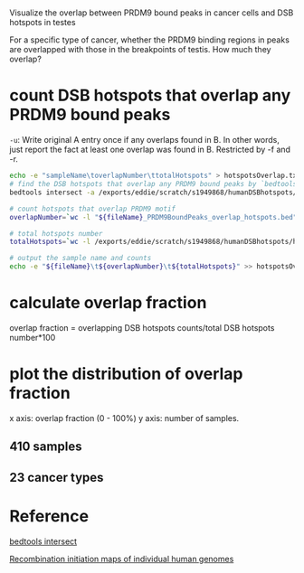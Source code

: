 # 
Visualize the overlap between PRDM9 bound peaks in cancer cells and DSB hotspots in testes


For a specific type of cancer, whether the PRDM9 binding regions in peaks are overlapped with those in the breakpoints of testis. How much they overlap?


# count DSB hotspots that overlap any PRDM9 bound peaks
`-u`: Write original A entry once if any overlaps found in B. In other words, just report the fact at least one overlap was found in B. Restricted by -f and -r. 
```bash
echo -e "sampleName\toverlapNumber\ttotalHotspots" > hotspotsOverlap.txt
# find the DSB hotspots that overlap any PRDM9 bound peaks by `bedtools intersect`
bedtools intersect -a /exports/eddie/scratch/s1949868/humanDSBhotspots/humanDSBhotspots_AA_AB.hg38.txt -b $file -u > "${fileName}_PRDM9BoundPeaks_overlap_hotspots.bed"

# count hotspots that overlap PRDM9 motif
overlapNumber=`wc -l "${fileName}_PRDM9BoundPeaks_overlap_hotspots.bed" | awk '{print $1}'`

# total hotspots number
totalHotspots=`wc -l /exports/eddie/scratch/s1949868/humanDSBhotspots/humanDSBhotspots_AA_AB.hg38.txt | awk '{print $1}'`

# output the sample name and counts
echo -e "${fileName}\t${overlapNumber}\t${totalHotspots}" >> hotspotsOverlap.txt
```
# calculate overlap fraction
overlap fraction = overlapping DSB hotspots counts/total DSB hotspots number*100
# plot the distribution of overlap fraction
x axis: overlap fraction (0 - 100%)
y axis: number of samples. 
## 410 samples
## 23 cancer types

# Reference
[bedtools intersect](https://bedtools.readthedocs.io/en/latest/content/tools/intersect.html)

[Recombination initiation maps of individual human genomes](https://science.sciencemag.org/content/346/6211/1256442)
<!--stackedit_data:
eyJoaXN0b3J5IjpbMjEyNDMwMTc0LDY2NjY3MDU0LC0xOTkwMT
E0OTQ5LDE3NDg1MjM0NTgsOTM2OTI0NzAzLDE0MDQ4Mjc2NSwt
MTQ4NTE0MDkwNSwtMTEyOTEyNTI5MywtMTQzMTgzNTY3Niw1NT
U3MjU5OTEsMzI2ODMwNDMwLDg1MzI3ODQzMSwtMTg3MTUyMzMx
NywtMjAwODMxOTkxLDE3NDQ3MDE3MTAsMTE1OTQzODI0MywyMT
I4ODY0NjEsNzU4MzQ0MTU0LC0zNzE1NTkyMjUsLTkyODQ3NzFd
fQ==
-->